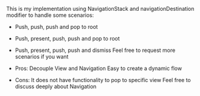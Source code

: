 This is my implementation using NavigationStack and navigationDestination modifier to handle some scenarios:
- Push, push, push and pop to root
- Push, present, push, push and pop to root
- Push, present, push, push and dismiss
Feel free to request more scenarios if you want

- Pros:
Decouple View and Navigation
Easy to create a dynamic flow

- Cons:
It does not have functionality to pop to specific view
Feel free to discuss deeply about Navigation
